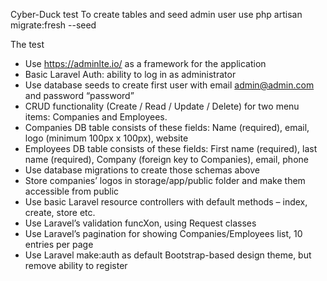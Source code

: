 Cyber-Duck test
To create tables and seed admin user use php artisan migrate:fresh --seed

The test

- Use https://adminlte.io/ as a framework for the application 
- Basic Laravel Auth: ability to log in as administrator
- Use database seeds to create first user with email admin@admin.com and password
  “password”
- CRUD functionality (Create / Read / Update / Delete) for two menu items: Companies and
  Employees.
- Companies DB table consists of these fields: Name (required), email, logo (minimum
  100px x 100px), website
- Employees DB table consists of these fields: First name (required), last name (required),
  Company (foreign key to Companies), email, phone
- Use database migrations to create those schemas above
- Store companies’ logos in storage/app/public folder and make them accessible from public
- Use basic Laravel resource controllers with default methods – index, create, store etc.
- Use Laravel’s validation funcXon, using Request classes
- Use Laravel’s pagination for showing Companies/Employees list, 10 entries per page
- Use Laravel make:auth as default Bootstrap-based design theme, but remove ability to register
